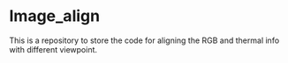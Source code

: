 # Image_align
This is a repository to store the code for aligning the RGB and thermal info with different viewpoint.
